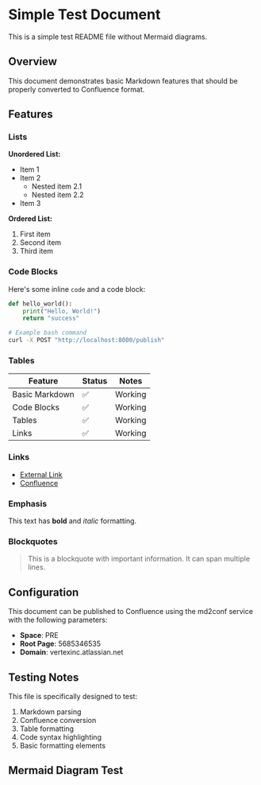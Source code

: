 # Simple Test Document

This is a simple test README file without Mermaid diagrams.

## Overview

This document demonstrates basic Markdown features that should be properly converted to Confluence format.

## Features

### Lists

**Unordered List:**
- Item 1
- Item 2
  - Nested item 2.1
  - Nested item 2.2
- Item 3

**Ordered List:**
1. First item
2. Second item
3. Third item

### Code Blocks

Here's some inline `code` and a code block:

```python
def hello_world():
    print("Hello, World!")
    return "success"
```

```bash
# Example bash command
curl -X POST "http://localhost:8000/publish"
```

### Tables

| Feature | Status | Notes |
|---------|--------|-------|
| Basic Markdown | ✅ | Working |
| Code Blocks | ✅ | Working |
| Tables | ✅ | Working |
| Links | ✅ | Working |

### Links

- [External Link](https://www.example.com)
- [Confluence](https://vertexinc.atlassian.net)

### Emphasis

This text has **bold** and *italic* formatting.

### Blockquotes

> This is a blockquote with important information.
> It can span multiple lines.

## Configuration

This document can be published to Confluence using the md2conf service with the following parameters:

- **Space**: PRE
- **Root Page**: 5685346535
- **Domain**: vertexinc.atlassian.net

## Testing Notes

This file is specifically designed to test:
1. Markdown parsing
2. Confluence conversion
3. Table formatting
4. Code syntax highlighting
5. Basic formatting elements

## Mermaid Diagram Test

<!-- confluence-page-id: 5685346535 -->